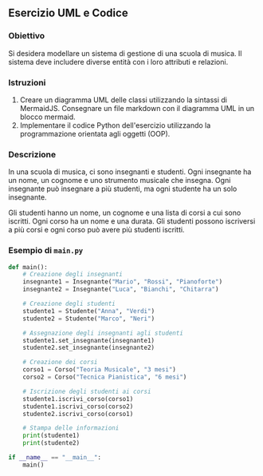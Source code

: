## Esercizio UML e Codice

### Obiettivo

Si desidera modellare un sistema di gestione di una scuola di musica. Il sistema deve includere diverse entità con i loro attributi e relazioni.

### Istruzioni

1. Creare un diagramma UML delle classi utilizzando la sintassi di MermaidJS. Consegnare un file markdown con il diagramma UML in un blocco mermaid.
2. Implementare il codice Python dell'esercizio utilizzando la programmazione orientata agli oggetti (OOP).

### Descrizione

In una scuola di musica, ci sono insegnanti e studenti. Ogni insegnante ha un nome, un cognome e uno strumento musicale che insegna. Ogni insegnante può insegnare a più studenti, ma ogni studente ha un solo insegnante.

Gli studenti hanno un nome, un cognome e una lista di corsi a cui sono iscritti. Ogni corso ha un nome e una durata. Gli studenti possono iscriversi a più corsi e ogni corso può avere più studenti iscritti.

### Esempio di `main.py`

```python
def main():
    # Creazione degli insegnanti
    insegnante1 = Insegnante("Mario", "Rossi", "Pianoforte")
    insegnante2 = Insegnante("Luca", "Bianchi", "Chitarra")

    # Creazione degli studenti
    studente1 = Studente("Anna", "Verdi")
    studente2 = Studente("Marco", "Neri")

    # Assegnazione degli insegnanti agli studenti
    studente1.set_insegnante(insegnante1)
    studente2.set_insegnante(insegnante2)

    # Creazione dei corsi
    corso1 = Corso("Teoria Musicale", "3 mesi")
    corso2 = Corso("Tecnica Pianistica", "6 mesi")

    # Iscrizione degli studenti ai corsi
    studente1.iscrivi_corso(corso1)
    studente1.iscrivi_corso(corso2)
    studente2.iscrivi_corso(corso1)

    # Stampa delle informazioni
    print(studente1)
    print(studente2)

if __name__ == "__main__":
    main()
```
